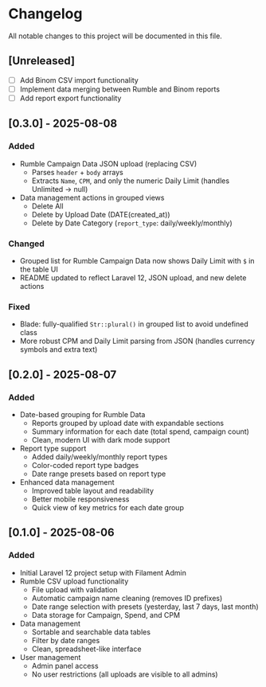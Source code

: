 # Changelog

All notable changes to this project will be documented in this file.

## [Unreleased]
- [ ] Add Binom CSV import functionality
- [ ] Implement data merging between Rumble and Binom reports
- [ ] Add report export functionality

## [0.3.0] - 2025-08-08
### Added
- Rumble Campaign Data JSON upload (replacing CSV)
  - Parses `header` + `body` arrays
  - Extracts `Name`, `CPM`, and only the numeric Daily Limit (handles Unlimited → null)
- Data management actions in grouped views
  - Delete All
  - Delete by Upload Date (DATE(created_at))
  - Delete by Date Category (`report_type`: daily/weekly/monthly)

### Changed
- Grouped list for Rumble Campaign Data now shows Daily Limit with `$` in the table UI
- README updated to reflect Laravel 12, JSON upload, and new delete actions

### Fixed
- Blade: fully-qualified `Str::plural()` in grouped list to avoid undefined class
- More robust CPM and Daily Limit parsing from JSON (handles currency symbols and extra text)

## [0.2.0] - 2025-08-07
### Added
- Date-based grouping for Rumble Data
  - Reports grouped by upload date with expandable sections
  - Summary information for each date (total spend, campaign count)
  - Clean, modern UI with dark mode support
- Report type support
  - Added daily/weekly/monthly report types
  - Color-coded report type badges
  - Date range presets based on report type
- Enhanced data management
  - Improved table layout and readability
  - Better mobile responsiveness
  - Quick view of key metrics for each date group

## [0.1.0] - 2025-08-06
### Added
- Initial Laravel 12 project setup with Filament Admin
- Rumble CSV upload functionality
  - File upload with validation
  - Automatic campaign name cleaning (removes ID prefixes)
  - Date range selection with presets (yesterday, last 7 days, last month)
  - Data storage for Campaign, Spend, and CPM
- Data management
  - Sortable and searchable data tables
  - Filter by date ranges
  - Clean, spreadsheet-like interface
- User management
  - Admin panel access
  - No user restrictions (all uploads are visible to all admins)
